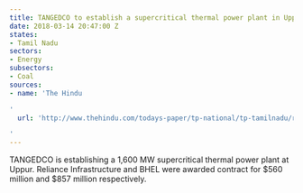 ```yaml
---
title: TANGEDCO to establish a supercritical thermal power plant in Uppur
date: 2018-03-14 20:47:00 Z
states:
- Tamil Nadu
sectors:
- Energy
subsectors:
- Coal
sources:
- name: 'The Hindu

'
  url: 'http://www.thehindu.com/todays-paper/tp-national/tp-tamilnadu/reliance-bags-uppur-thermal-power-project/article22955286.ece

'
---
```


TANGEDCO is establishing a 1,600 MW supercritical thermal power plant at Uppur. Reliance Infrastructure and BHEL were awarded contract for $560 million and $857 million respectively. 
